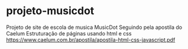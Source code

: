 # projeto-musicdot
Projeto de site de escola de musica MusicDot
Seguindo pela apostila do Caelum Estruturação de páginas usando html e css
https://www.caelum.com.br/apostila/apostila-html-css-javascript.pdf
